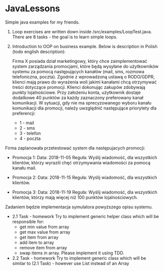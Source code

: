 # JavaLessons
Simple java examples for my friends.

1. Loop exercises are written down inside /src/examples/LoopTest.java. There are 8 tasks - the goal is to learn simple loops.

2. Introduction to OOP on business example. Below is description in Polish (todo english description):
    
    Firma X posiada dział marketingowy, który chce zaimplementować system zarządzania promocjami, które będą wysyłane do użytkowników
 systemu za pomocą następujących kanałów (mail, sms, rozmowa telefoniczna, poczta). Zgodnie z wprowadzoną ustawą o RODO/GDPR, klienci mają
 prawo do wyrażenia woli jakimi kanałami chcą otrzymywać treści dotyczące promocji. Klienci dokonując zakupów zdobywają punkty lojalnościowe.
 Przy założeniu konta, użytkownik dostaje dodatkowe 40 punktów za każdy zaznaczony preferowany kanał komunikacji.
 W sytuacji, gdy nie ma sprecyzowanego wyboru kanału komunikacji dla promocji, należy uwzględnić następujące priorytety dla preferencji:
    * 1 - mail
    * 2 - sms
    * 3 - telefon
    * 4 - poczta

 Firma zaplanowała przetestować system dla następujacych promocji:

 * Promocja 1:
 Data: 2018-11-05
 Reguła: Wyślij wiadomość, dla wszystkich klientów, którzy wyrazili chęć otrzymywania wiadomości za pomocą kanału mail.

 * Promocja 2:
 Data: 2018-11-15
 Reguła: Wyślij wiadomość, dla wszystkich klientów.

 * Promocja 3:
 Data: 2018-11-19
 Reguła: Wyślij wiadomość, dla wszystkich klientów, którzy mają więcej niż 100 punktów lojalnościowych.

 Zadaniem będzie implementacja symulatora powyższego opisu systemu.
 
 * 2.1 Task - homework
 Try to implement generic helper class which will be responsible for:
    - get min value from array
    - get max value from array
    - get item from array
    - add item to array
    - remove item from array
    - swap items in array.
 Please implement it using TDD.
 * 2.2 Task - homework
 Try to implement generic class which will be similar to (2.1 Task) - however use List instead of an Array